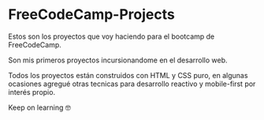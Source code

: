 # FreeCodeCamp-Projects

Estos son los proyectos que voy haciendo para el bootcamp de FreeCodeCamp.

Son mis primeros proyectos incursionandome en el desarrollo web.

Todos los proyectos están construidos con HTML y CSS puro, en algunas ocasiones agregué otras tecnicas para desarrollo reactivo y mobile-first por interés propio.

Keep on learning 🤓

